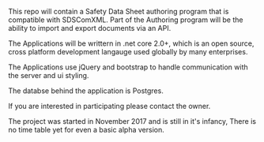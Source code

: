 This repo will contain a Safety Data Sheet authoring program that is compatible with SDSComXML. Part of the Authoring program will be the ability to import and export documents via an API.

The Applications will be writtern in .net core 2.0+, which is an open source, cross platform development langauge used globally by many enterprises.

The Applications use jQuery and bootstrap to handle communication with the server and ui styling.

The databse behind the application is Postgres.

If you are interested in participating please contact the owner.

The project was started in November 2017 and is still in it's infancy, There is no time table yet for even a basic alpha version. 
